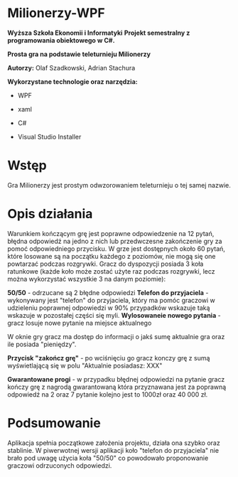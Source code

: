 # Milionerzy-WPF
**Wyższa Szkoła Ekonomii i Informatyki**
**Projekt semestralny z programowania obiektowego w C#.**

**Prosta gra na podstawie teleturnieju Milionerzy**

**Autorzy:** Olaf Szadkowski, Adrian Stachura

**Wykorzystane technologie oraz narzędzia:**

* WPF

* xaml

* C#

* Visual Studio Installer

# Wstęp

Gra Milionerzy jest prostym odwzorowaniem teleturnieju o tej samej nazwie.

# Opis działania

Warunkiem kończącym grę jest poprawne odpowiedzenie na 12 pytań, błędna odpowiedź na jedno z nich lub przedwczesne zakończenie gry za pomoć odpowiedniego przycisku. W grze jest dostępnych około 60 pytań, które losowane są na początku każdego z poziomów, nie mogą się one powtarzać podczas rozgrywki. Gracz do dyspozycji posiada 3 koła ratunkowe (każde koło może zostać użyte raz podczas rozgrywki, lecz można wykorzystać wszystkie 3 na danym poziomie):

**50/50** - odrzucane są 2 błędne odpowiedzi
**Telefon do przyjaciela** - wykonywany jest "telefon" do przyjaciela, który ma pomóc graczowi w udzieleniu poprawnej odpowiedzi w 90% przypadków wskazuje taką wskazuje w pozostałej części się myli.
**Wylosowaneie nowego pytania** - gracz losuje nowe pytanie na miejsce aktualnego

W oknie gry gracz ma dostęp do informacji o jakś sumę aktualnie gra oraz ile posiada "pieniędzy".

**Przycisk "zakończ grę"** - po wciśnięciu go gracz konczy grę z sumą wyświetlającą się w polu "Aktualnie posiadasz: XXX"

**Gwarantowane progi** - w przypadku błędnej odpowiedzi na pytanie gracz kończy grę z nagrodą gwarantowaną która przyznawana jest za poprawną odpowiedź na 2 oraz 7 pytanie kolejno jest to 1000zł oraz 40 000 zł.

# Podsumowanie

Aplikacja spełnia początkowe założenia projektu, działa ona szybko oraz stablinie.
W piwerwotnej wersji aplikacji koło "telefon do przyjaciela" nie brało pod uwagę użycia koła "50/50" co powodowało proponowanie graczowi odrzuconych odpowiedzi.
